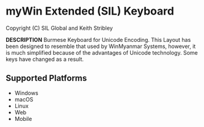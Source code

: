# myWin Extended (SIL) Keyboard

Copyright (C) SIL Global and Keith Stribley

__DESCRIPTION__
Burmese Keyboard for Unicode Encoding. This Layout has been designed to resemble that used by WinMyanmar Systems, however, it is much simplified because of the advantages of Unicode technology. Some keys have changed as a result.

## Supported Platforms
 * Windows
 * macOS
 * Linux
 * Web
 * Mobile

